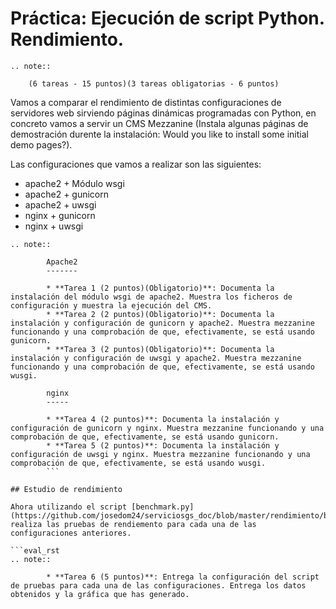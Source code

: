 # Práctica: Ejecución de script Python. Rendimiento.

```eval_rst
.. note::

    (6 tareas - 15 puntos)(3 tareas obligatorias - 6 puntos)
```
    
Vamos a comparar el rendimiento de distintas configuraciones de servidores web sirviendo páginas dinámicas programadas con Python, en concreto vamos a servir un CMS Mezzanine (Instala algunas páginas de demostración durente la instalación: Would you like to install some initial demo pages?).

Las configuraciones que vamos a realizar son las siguientes:
	
* apache2 + Módulo wsgi
* apache2 + gunicorn
* apache2 + uwsgi
* nginx + gunicorn
* nginx + uwsgi

```eval_rst
.. note::

		Apache2
		-------

	    * **Tarea 1 (2 puntos)(Obligatorio)**: Documenta la instalación del módulo wsgi de apache2. Muestra los ficheros de configuración y muestra la ejecución del CMS.
	    * **Tarea 2 (2 puntos)(Obligatorio)**: Documenta la instalación y configuración de gunicorn y apache2. Muestra mezzanine funcionando y una comprobación de que, efectivamente, se está usando gunicorn.
	    * **Tarea 3 (2 puntos)(Obligatorio)**: Documenta la instalación y configuración de uwsgi y apache2. Muestra mezzanine funcionando y una comprobación de que, efectivamente, se está usando wusgi.
	    
	    nginx
	    -----

		* **Tarea 4 (2 puntos)**: Documenta la instalación y configuración de gunicorn y nginx. Muestra mezzanine funcionando y una comprobación de que, efectivamente, se está usando gunicorn.
	    * **Tarea 5 (2 puntos)**: Documenta la instalación y configuración de uwsgi y nginx. Muestra mezzanine funcionando y una comprobación de que, efectivamente, se está usando wusgi.
	    ```

## Estudio de rendimiento

Ahora utilizando el script [benchmark.py](https://github.com/josedom24/serviciosgs_doc/blob/master/rendimiento/benchmark.py), realiza las pruebas de rendiemento para cada una de las configuraciones anteriores.

```eval_rst
.. note::

	    * **Tarea 6 (5 puntos)**: Entrega la configuración del script de pruebas para cada una de las configuraciones. Entrega los datos obtenidos y la gráfica que has generado.
```

